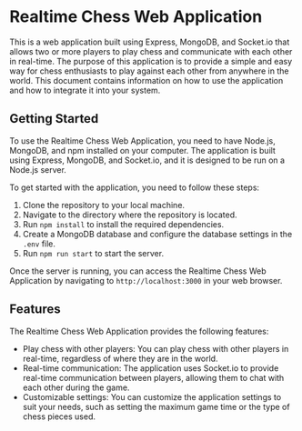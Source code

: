 # Realtime Chess Web Application

This is a web application built using Express, MongoDB, and Socket.io that allows two or more players to play chess and communicate with each other in real-time. The purpose of this application is to provide a simple and easy way for chess enthusiasts to play against each other from anywhere in the world. This document contains information on how to use the application and how to integrate it into your system.

## Getting Started

To use the Realtime Chess Web Application, you need to have Node.js, MongoDB, and npm installed on your computer. The application is built using Express, MongoDB, and Socket.io, and it is designed to be run on a Node.js server.

To get started with the application, you need to follow these steps:

1. Clone the repository to your local machine.
2. Navigate to the directory where the repository is located.
3. Run `npm install` to install the required dependencies.
4. Create a MongoDB database and configure the database settings in the `.env` file.
5. Run `npm run start` to start the server.

Once the server is running, you can access the Realtime Chess Web Application by navigating to `http://localhost:3000` in your web browser.

## Features

The Realtime Chess Web Application provides the following features:

- Play chess with other players: You can play chess with other players in real-time, regardless of where they are in the world.
- Real-time communication: The application uses Socket.io to provide real-time communication between players, allowing them to chat with each other during the game.
- Customizable settings: You can customize the application settings to suit your needs, such as setting the maximum game time or the type of chess pieces used.
